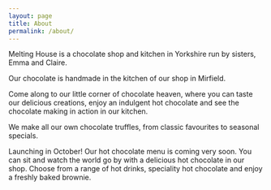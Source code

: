 ```yaml
---
layout: page
title: About
permalink: /about/
---
```


Melting House is a chocolate shop and kitchen in Yorkshire run by sisters, Emma and Claire.

Our chocolate is handmade in the kitchen of our shop in Mirfield.

Come along to our little corner of chocolate heaven, where you can taste our delicious creations, enjoy an indulgent hot chocolate and see the chocolate making in action in our kitchen.

We make all our own chocolate truffles, from classic favourites to seasonal specials.

Launching in October! Our hot chocolate menu is coming very soon. You can sit and watch the world go by with a delicious hot chocolate in our shop. Choose from a range of hot drinks, speciality hot chocolate and enjoy a freshly baked brownie.
